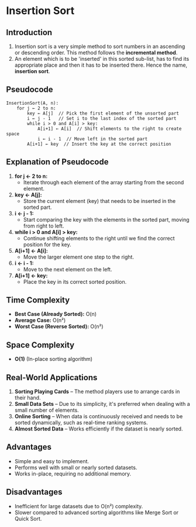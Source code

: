 # Insertion Sort

## Introduction
1) Insertion sort is a very simple method to sort numbers in an ascending or descending order. This method follows the **incremental method**.
2) An element which is to be 'inserted' in this sorted sub-list, has to find its appropriate place and then it has to be inserted there. Hence the name, 
   **insertion sort**.


## Pseudocode
```
InsertionSort(A, n):
    for j ← 2 to n:
        key ← A[j]  // Pick the first element of the unsorted part
        i ← j - 1   // Set i to the last index of the sorted part
        while i > 0 and A[i] > key:
            A[i+1] ← A[i]  // Shift elements to the right to create space
            i ← i - 1  // Move left in the sorted part
        A[i+1] ← key  // Insert the key at the correct position
```

## Explanation of Pseudocode
1. **for j ← 2 to n:**
   - Iterate through each element of the array starting from the second element.
2. **key ← A[j]:**
   - Store the current element (key) that needs to be inserted in the sorted part.
3. **i ← j - 1:**
   - Start comparing the key with the elements in the sorted part, moving from right to left.
4. **while i > 0 and A[i] > key:**
   - Continue shifting elements to the right until we find the correct position for the key.
5. **A[i+1] ← A[i]:**
   - Move the larger element one step to the right.
6. **i ← i - 1:**
   - Move to the next element on the left.
7. **A[i+1] ← key:**
   - Place the key in its correct sorted position.

## Time Complexity
- **Best Case (Already Sorted):** O(n)
- **Average Case:** O(n²)
- **Worst Case (Reverse Sorted):** O(n²)

## Space Complexity
- **O(1)** (In-place sorting algorithm)

## Real-World Applications
1. **Sorting Playing Cards** – The method players use to arrange cards in their hand.
2. **Small Data Sets** – Due to its simplicity, it's preferred when dealing with a small number of elements.
3. **Online Sorting** – When data is continuously received and needs to be sorted dynamically, such as real-time ranking systems.
4. **Almost Sorted Data** – Works efficiently if the dataset is nearly sorted.

## Advantages
- Simple and easy to implement.
- Performs well with small or nearly sorted datasets.
- Works in-place, requiring no additional memory.

## Disadvantages
- Inefficient for large datasets due to O(n²) complexity.
- Slower compared to advanced sorting algorithms like Merge Sort or Quick Sort.

